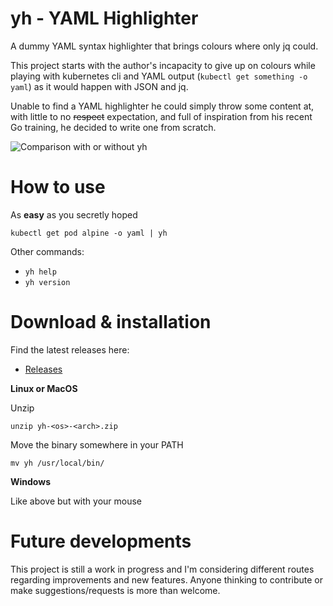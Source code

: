 # yh - YAML Highlighter

A dummy YAML syntax highlighter that brings colours where only jq could.

This project starts with the author's incapacity to give up on colours while playing with kubernetes cli and YAML output (`kubectl get something -o yaml`) as it would happen with JSON and jq.

Unable to find a YAML highlighter he could simply throw some content at, with little to no ~~respect~~ expectation, and full of inspiration from his recent Go training, he decided to write one from scratch.

![Comparison with or without yh](https://raw.githubusercontent.com/andreazorzetto/yh/master/images/comparison.png)

# How to use

As **easy** as you secretly hoped

`kubectl get pod alpine -o yaml | yh`

Other commands:

- `yh help`
- `yh version`

# Download & installation

Find the latest releases here:

- [Releases](https://github.com/andreazorzetto/yh/releases)

**Linux or MacOS**

Unzip

`unzip yh-<os>-<arch>.zip`

Move the binary somewhere in your PATH

`mv yh /usr/local/bin/`

**Windows**

Like above but with your mouse

# Future developments

This project is still a work in progress and I'm considering different routes regarding improvements and new features. Anyone thinking to contribute or make suggestions/requests is more than welcome.
